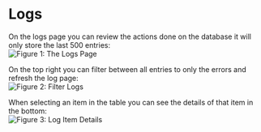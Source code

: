 # Logs

On the logs page you can review the actions done on the database it will only store the last 500 entries:  
![Figure 1: The Logs Page](Images/studio_logs_1.PNG)

On the top right you can filter between all entries to only the errors and refresh the log page:  
![Figure 2: Filter Logs](Images/studio_logs_2.PNG)

When selecting an item in the table you can see the details of that item in the bottom:  
![Figure 3: Log Item Details](Images/studio_logs_3.PNG)